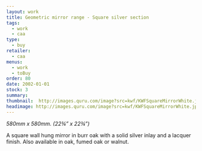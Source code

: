 ```yaml
---
layout: work
title: Geometric mirror range - Square silver section
tags:
  - work
  - caa
type:
  - buy
retailer:
  - caa
menus:
  - work
  - toBuy
order: 80
date: 2002-01-01
stock: 3
summary: 
thumbnail:  http://images.quru.com/image?src=kwf/KWFSquareMirrorWhite.jpg&left=0.12188&right=0.875&bottom=0.86563&top=0.1125&width=175&height=175
headimage: http://images.quru.com/image?src=kwf/KWFSquareMirrorWhite.jpg&left=0.12188&right=0.875&bottom=0.86563&top=0.1125
---
```

_580mm x 580mm. (22&frac34;” x 22&frac34;”)_

A square wall hung mirror in burr oak with a solid silver inlay and a lacquer finish.
Also available in oak, fumed oak or walnut.
